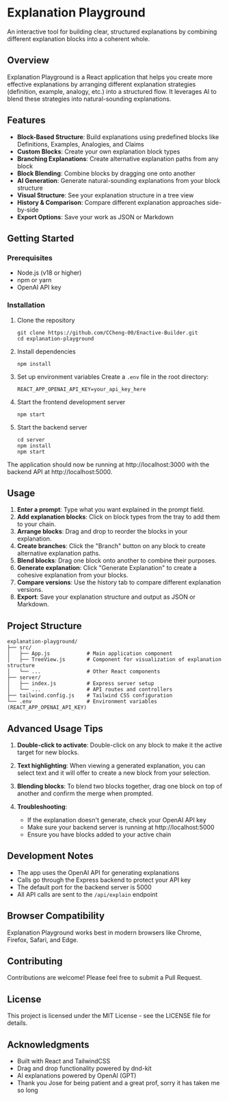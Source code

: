 # Explanation Playground

An interactive tool for building clear, structured explanations by combining different explanation blocks into a coherent whole.

## Overview

Explanation Playground is a React application that helps you create more effective explanations by arranging different explanation strategies (definition, example, analogy, etc.) into a structured flow. It leverages AI to blend these strategies into natural-sounding explanations.

## Features

- **Block-Based Structure**: Build explanations using predefined blocks like Definitions, Examples, Analogies, and Claims
- **Custom Blocks**: Create your own explanation block types
- **Branching Explanations**: Create alternative explanation paths from any block
- **Block Blending**: Combine blocks by dragging one onto another
- **AI Generation**: Generate natural-sounding explanations from your block structure
- **Visual Structure**: See your explanation structure in a tree view
- **History & Comparison**: Compare different explanation approaches side-by-side
- **Export Options**: Save your work as JSON or Markdown

## Getting Started

### Prerequisites

- Node.js (v18 or higher)
- npm or yarn
- OpenAI API key

### Installation

1. Clone the repository
   ```
   git clone https://github.com/CCheng-00/Enactive-Builder.git
   cd explanation-playground
   ```

2. Install dependencies
   ```
   npm install
   ```

3. Set up environment variables
   Create a `.env` file in the root directory:
   ```
   REACT_APP_OPENAI_API_KEY=your_api_key_here
   ```

4. Start the frontend development server
   ```
   npm start
   ```

5. Start the backend server
   ```
   cd server
   npm install
   npm start
   ```

The application should now be running at http://localhost:3000 with the backend API at http://localhost:5000.

## Usage

1. **Enter a prompt**: Type what you want explained in the prompt field.
2. **Add explanation blocks**: Click on block types from the tray to add them to your chain.
3. **Arrange blocks**: Drag and drop to reorder the blocks in your explanation.
4. **Create branches**: Click the "Branch" button on any block to create alternative explanation paths.
5. **Blend blocks**: Drag one block onto another to combine their purposes.
6. **Generate explanation**: Click "Generate Explanation" to create a cohesive explanation from your blocks.
7. **Compare versions**: Use the history tab to compare different explanation versions.
8. **Export**: Save your explanation structure and output as JSON or Markdown.

## Project Structure

```
explanation-playground/
├── src/
│   ├── App.js            # Main application component
│   ├── TreeView.js       # Component for visualization of explanation structure
│   └── ...               # Other React components
├── server/
│   ├── index.js          # Express server setup
│   └── ...               # API routes and controllers
├── tailwind.config.js    # Tailwind CSS configuration
└── .env                  # Environment variables (REACT_APP_OPENAI_API_KEY)
```

## Advanced Usage Tips

1. **Double-click to activate**: Double-click on any block to make it the active target for new blocks.

2. **Text highlighting**: When viewing a generated explanation, you can select text and it will offer to create a new block from your selection.

3. **Blending blocks**: To blend two blocks together, drag one block on top of another and confirm the merge when prompted.

4. **Troubleshooting**:
   - If the explanation doesn't generate, check your OpenAI API key
   - Make sure your backend server is running at http://localhost:5000
   - Ensure you have blocks added to your active chain

## Development Notes

- The app uses the OpenAI API for generating explanations
- Calls go through the Express backend to protect your API key
- The default port for the backend server is 5000
- All API calls are sent to the `/api/explain` endpoint

## Browser Compatibility

Explanation Playground works best in modern browsers like Chrome, Firefox, Safari, and Edge.

## Contributing

Contributions are welcome! Please feel free to submit a Pull Request.

## License

This project is licensed under the MIT License - see the LICENSE file for details.

## Acknowledgments

- Built with React and TailwindCSS
- Drag and drop functionality powered by dnd-kit
- AI explanations powered by OpenAI (GPT)
- Thank you Jose for being patient and a great prof, sorry it has taken me so long

